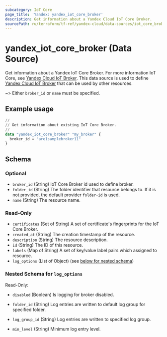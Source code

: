 ```yaml
---
subcategory: IoT Core
page_title: 'Yandex: yandex_iot_core_broker'
description: Get information about a Yandex Cloud IoT Core Broker.
sourcePath: ru/terraform/tf-ref/yandex-cloud/data-sources/iot_core_broker.md
---
```


# yandex_iot_core_broker (Data Source)

Get information about a Yandex IoT Core Broker. For more information IoT Core, see [Yandex Cloud IoT Broker](https://yandex.cloud/docs/iot-core/quickstart).
This data source is used to define [Yandex Cloud IoT Broker](https://yandex.cloud/docs/iot-core/quickstart) that can be used by other resources.

~> Either `broker_id` or `name` must be specified.

## Example usage

```terraform
//
// Get information about existing IoT Core Broker.
//
data "yandex_iot_core_broker" "my_broker" {
  broker_id = "are1samplebroker11"
}
```

<!-- schema generated by tfplugindocs -->
## Schema

### Optional

- `broker_id` (String) IoT Core Broker id used to define broker.
- `folder_id` (String) The folder identifier that resource belongs to. If it is not provided, the default provider `folder-id` is used.
- `name` (String) The resource name.

### Read-Only

- `certificates` (Set of String) A set of certificate's fingerprints for the IoT Core Broker.
- `created_at` (String) The creation timestamp of the resource.
- `description` (String) The resource description.
- `id` (String) The ID of this resource.
- `labels` (Map of String) A set of key/value label pairs which assigned to resource.
- `log_options` (List of Object) (see [below for nested schema](#nestedatt--log_options))

<a id="nestedatt--log_options"></a>
### Nested Schema for `log_options`

Read-Only:

- `disabled` (Boolean) Is logging for broker disabled.

- `folder_id` (String) Log entries are written to default log group for specified folder.

- `log_group_id` (String) Log entries are written to specified log group.

- `min_level` (String) Minimum log entry level.

